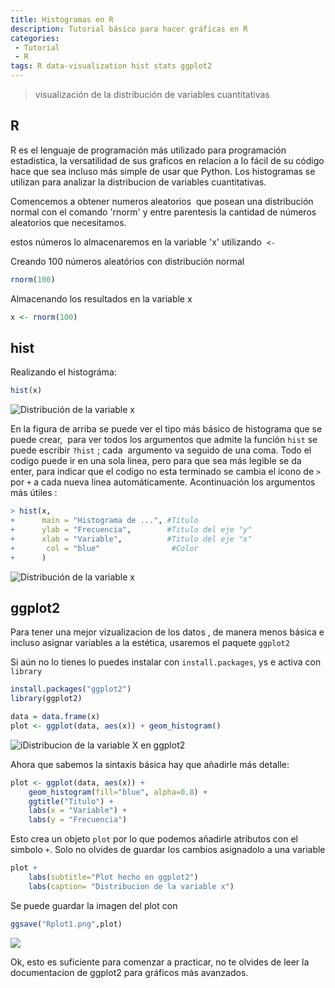 ```yaml
---
title: Histogramas en R
description: Tutorial básico para hacer gráficas en R
categories:
 - Tutorial
 - R
tags: R data-visualization hist stats ggplot2
---
```


> visualización de la distribución de variables cuantitativas

## R

R es el lenguaje de programación más utilizado para programación estadistica, la versatilidad de sus graficos en relacion a lo fácil de su código hace que sea incluso más simple de usar que Python.
Los histogramas se utilizan para analizar la distribucion de variables cuantitativas.

Comencemos a obtener numeros aleatorios  que posean una distribución normal con el comando 'rnorm' y entre parentesis la cantidad de números aleatorios que necesitamos.

estos números lo almacenaremos en la variable 'x' utilizando  `<-`

Creando 100 números aleatórios con distribución normal
```R
rnorm(100)
```
Almacenando los resultados en la variable x
```R
x <- rnorm(100)
```
## hist

Realizando el histográma:
```R
hist(x)
```
![Distribución de la variable x](https://lh3.googleusercontent.com/pw/ACtC-3exSj1Mm8z0RdPMKDdtC2Gj5qKafLZvGnQE5V3in78igmJOC_eRxg_Na0DrLD7S3waNRwWbu275G2r9r6P9RCmWmNpkxPTNWb0P-BJk-XbkDdtXrSOY9udE9613a8mFai2qCYIsL4-grrUdffECUYNhrQ=s934-no?authuser=0)


En la figura de arriba se puede ver el tipo más básico de histograma que se puede crear,  para ver todos los argumentos que admite la función `hist` se puede escribir `?hist` ; cada  argumento va seguido de una coma. Todo el codigo puede ir en una sola linea, pero para que sea más legible se da enter, para indicar que el codigo no esta terminado se cambia el icono de `>` por `+` a cada nueva linea automáticamente.
Acontinuación los argumentos más útiles :

```R
> hist(x,
+      main = "Histograma de ...", #Titulo
+      ylab = "Frecuencia",        #Titulo del eje "y"
+      xlab = "Variable",          #Titulo del eje "x"
+       col = "blue"                #Color
+      )
```

![Distribución de la variable x](https://lh3.googleusercontent.com/pw/ACtC-3cpwrPszHpKUji51xBxrxXl6X7wTVZEMIaYB8jfu_xbvH6vDtWCK52aH4ihHSulETZj7T4voFvhvKKjTXTUZxFJJnzRks95wvGLiM1a2vBm7BFYxCKrAIvjfjOYfbPkKdR_NvRISKIkOUVli0AA5KUqUA=s934-no?authuser=0)

## ggplot2

Para tener una mejor vizualizacion de los datos , de manera menos básica e incluso asignar variables a la estética, usaremos el paquete `ggplot2`

Si aún no lo tienes lo puedes instalar con `install.packages`, ys e activa con `library`

```r
install.packages("ggplot2")
library(ggplot2)
```

```r
data = data.frame(x)
plot <- ggplot(data, aes(x)) + geom_histogram()
```
![iDistribucion de la variable X en ggplot2](https://lh3.googleusercontent.com/RmqUHyv_xdfz68MWl8XqFCHmNHW2Fdm6U0pKRGGM3r7NJ_MdxSqaD6Wyok8HBbdw4lmmoGXUTrbio_LvrTj7sTALbmL8JsEogRA_szxNwzrlBFL5GIlHVlyl7bWzG_QMeSB_1p4XK-POJ_Np9I8cnYY2By9s7CC36mX02UmWzJY1HFqc8hQi9SXmiWJe13dzAjSYCVtMGKWvKtK9MCuUK42HcZ7kjNiOo0FkovLFpHtA9fETWhHAHE9pt5kLclXbwNsbXzVoPBeIffIJ5-TUROF8dS9Se7qhX4OrvoCDLbb6cYjmaI0IIt0N6D0frFxCKRDW0WolKQ8TXwcm7A2nLodUO48q2m7b9uF6BSpfjEuISD7rHFNJVkB6bnvJ2_nETvSlgTJinVd1qI_Vq0v4O3kMqBzft3RSR9G2CY7H_Gs7F9HsQncEgaEteAQGgFGgnp4qIWV8eWVQS3hhS7IbyWrMkBHBPUxxcHJx0VINBot9MjDVbYU8fq9sS6Vb82UKDDiyZ3XI3kQN3NOgXK3qMX8HLmJjTWQKQ5H839T4dPfibzkf64JcAQHIkKpoOpAbQh0ypOhozm6AjE9Ap6wvDYBGKOGxgTq-TFGNa1Ttk2-5iUWIczb1yDnmt2SHmhHBDMTKSVr2tAbq_CUDaUKiFu4UHlsZeH8T5owoSuZ4xfGFFNr_JtoqOEvVTukcaA=w902-h977-no?authuser=0)

Ahora que sabemos la sintaxis básica hay que añadirle más detalle:

```r
plot <- ggplot(data, aes(x)) +
	geom_histogram(fill="blue", alpha=0.8) +
	ggtitle("Titulo") +
	labs(x = "Variable") +
	labs(y = "Frecuencia")
```
Esto crea un objeto `plot` por lo que podemos añadirle atributos con el simbolo `+`. Solo no  olvides de guardar los cambios asignadolo a una variable

```r
plot +
	labs(subtitle="Plot hecho en ggplot2")
	labs(caption= "Distribucion de la variable x")
```
Se puede guardar la imagen del plot con
```r
ggsave("Rplot1.png",plot)
```
![](https://lh3.googleusercontent.com/M9NeAwLq6Er4sGgiaXGyMk103z-Fqdbg0LJQJA67jegbDiWDFvkrB7I0fq0qJcC3NtblzjL_eaUEnujuWPUGe6yW9NVJcnWzs9Dq7gymyGQ7ItKXIO0gDsLtHhG1nsiTH9XWx8ERkNs4nIWD6zrIc67eSFlxLzgbVaVA2hUxjjGf4gUKa_sSPXuW4_WPgMNUuxrWd5wTjK7d4TBbsvXdeIpSS-ChUnm5ayms-0ZbI6hF-SC7SEFB2RsGjw5T81SbwoCqKYj_acvnqEnsRJu6oSlDlkFBS-5oTlIGTsty_qZf4YfqJ65t33IJExUpEC9R1qSyK6rYHLuChC0-3vk6YtfpIBbmFBeKVNON-LklIUgqdTPiLHByUqpKD1Q45TRgs-GtpN1_Pe4YZH1fQeQh2SLHlgwtcnT8Tw4PKrllm1NIIKg8QWC5bW92VU3fJ81hUg2qWNJ7qMadEjPHhoeUUlVD3e1Dy0AGwcwzgfAqbtQPsmol2r_xRVgrxfPwTDM2l91SZhpeh638AKdh5AGzQNCmOzsxWEocJJNer0o3YlYxMiozYxXZ0BaJYFDD7F4kv13QMVT7etUwsWxN5YeuCE9NXzwM5hYJaQaeckZFdpFoeJjwxEdyx8M_FoCOxwZ4sX0oCUwwTm5BmJ4KB7A6rMH8Ooa0uxXjfJAsRujo8QKUxnPyQpzK5n5nqNMyzw=w843-h943-no?authuser=0)

Ok, esto es suficiente para comenzar a practicar, no te olvides de leer la documentacion de ggplot2 para gráficos más avanzados.
